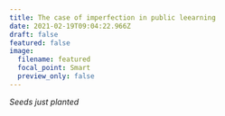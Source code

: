 ```yaml
---
title: The case of imperfection in public leearning
date: 2021-02-19T09:04:22.966Z
draft: false
featured: false
image:
  filename: featured
  focal_point: Smart
  preview_only: false
---
```

*Seeds just planted*